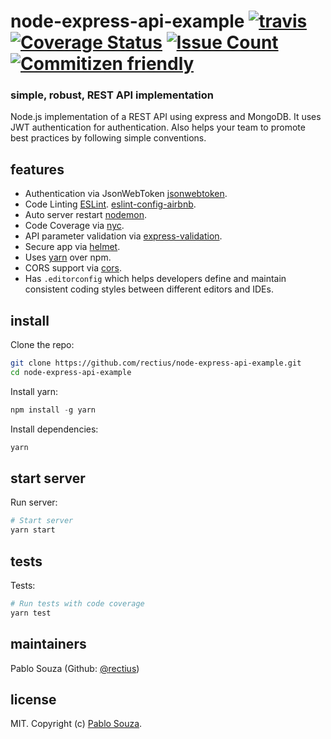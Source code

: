 # node-express-api-example [![travis][travis-image]][travis-url] [![Coverage Status][coveralls-image]][coveralls-url] [![Issue Count][codeclimate-image]][codeclimate-url] [![Commitizen friendly][commitizen-image]][commitizen-url]

[travis-image]: https://img.shields.io/travis/rectius/node-express-api-example/master.svg
[travis-url]: https://travis-ci.org/rectius/node-express-api-example
[coveralls-image]: https://coveralls.io/repos/github/rectius/node-express-api-example/badge.svg?branch=master
[coveralls-url]: https://coveralls.io/github/rectius/node-express-api-example?branch=master
[codeclimate-image]: https://codeclimate.com/github/rectius/node-express-api-example/badges/issue_count.svg
[codeclimate-url]: https://codeclimate.com/github/rectius/node-express-api-example
[commitizen-image]: https://img.shields.io/badge/commitizen-friendly-brightgreen.svg
[commitizen-url]: http://commitizen.github.io/cz-cli/

### simple, robust, REST API implementation

Node.js implementation of a REST API using express and MongoDB. It uses JWT authentication for authentication. Also helps your team to promote best practices by following simple conventions.

## features

- Authentication via JsonWebToken [jsonwebtoken](https://www.npmjs.com/package/jsonwebtoken).
- Code Linting [ESLint](http://eslint.org). [eslint-config-airbnb](https://github.com/airbnb/javascript/tree/master/packages/eslint-config-airbnb).
- Auto server restart [nodemon](https://github.com/remy/nodemon).
- Code Coverage via [nyc](https://www.npmjs.com/package/nyc).
- API parameter validation via [express-validation](https://www.npmjs.com/package/express-validation).
- Secure app via [helmet](https://github.com/helmetjs/helmet).
- Uses [yarn](https://yarnpkg.com) over npm.
- CORS support via [cors](https://github.com/expressjs/cors).
- Has `.editorconfig` which helps developers define and maintain consistent coding styles between different editors and IDEs.

## install

Clone the repo:
```sh
git clone https://github.com/rectius/node-express-api-example.git
cd node-express-api-example
```

Install yarn:
```js
npm install -g yarn
```

Install dependencies:
```sh
yarn
```

## start server

Run server:
```sh
# Start server
yarn start
```

## tests

Tests:
```sh
# Run tests with code coverage
yarn test
```

## maintainers

Pablo Souza (Github: <a href="https://github.com/rectius">@rectius</a>)

## license

MIT. Copyright (c) [Pablo Souza](http://about.me/pablosouza/).
